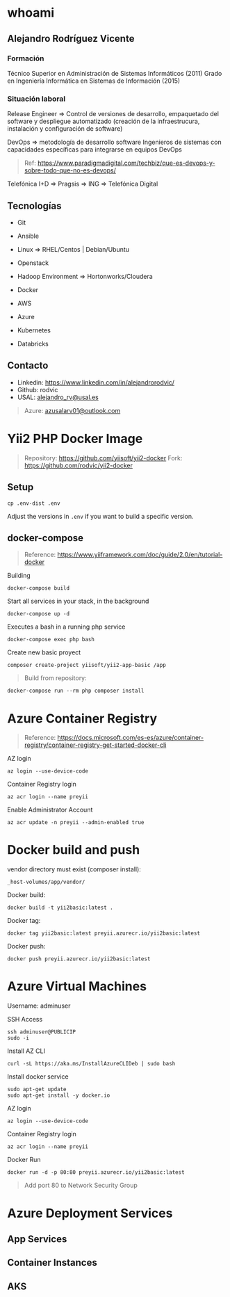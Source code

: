 # whoami

## Alejandro Rodríguez Vicente

### Formación

Técnico Superior en Administración de Sistemas Informáticos (2011)
Grado en Ingeniería Informática en Sistemas de Información (2015)

### Situación laboral

Release Engineer => Control de versiones de desarrollo, empaquetado del software y despliegue automatizado (creación de la infraestrucura, instalación y configuración de software)

DevOps => metodología de desarrollo software
Ingenieros de sistemas con capacidades específicas para integrarse en equipos DevOps

> Ref: https://www.paradigmadigital.com/techbiz/que-es-devops-y-sobre-todo-que-no-es-devops/

Telefónica I+D => Pragsis => ING => Telefónica Digital

## Tecnologías

- Git
- Ansible
- Linux => RHEL/Centos | Debian/Ubuntu
- Openstack

- Hadoop Environment => Hortonworks/Cloudera

- Docker

- AWS
- Azure

- Kubernetes

- Databricks

## Contacto

- Linkedin: https://www.linkedin.com/in/alejandrorodvic/
- Github: rodvic
- USAL: alejandro_rv@usal.es

> Azure: azusalarv01@outlook.com

# Yii2 PHP Docker Image

> Repository: https://github.com/yiisoft/yii2-docker
> Fork: https://github.com/rodvic/yii2-docker

## Setup

    cp .env-dist .env

Adjust the versions in `.env` if you want to build a specific version.

## docker-compose

> Reference: https://www.yiiframework.com/doc/guide/2.0/en/tutorial-docker

Building

    docker-compose build

Start all services in your stack, in the background

    docker-compose up -d

Executes a bash in a running php service

    docker-compose exec php bash

Create new basic proyect

    composer create-project yiisoft/yii2-app-basic /app

> Build from repository:

    docker-compose run --rm php composer install

# Azure Container Registry

> Reference: https://docs.microsoft.com/es-es/azure/container-registry/container-registry-get-started-docker-cli

AZ login

    az login --use-device-code

Container Registry login

    az acr login --name preyii

Enable Administrator Account

    az acr update -n preyii --admin-enabled true

# Docker build and push

vendor directory must exist (composer install): 

    _host-volumes/app/vendor/

Docker build:

    docker build -t yii2basic:latest .

Docker tag:

    docker tag yii2basic:latest preyii.azurecr.io/yii2basic:latest

Docker push:

    docker push preyii.azurecr.io/yii2basic:latest

# Azure Virtual Machines

Username: adminuser

SSH Access

    ssh adminuser@PUBLICIP
    sudo -i

Install AZ CLI

    curl -sL https://aka.ms/InstallAzureCLIDeb | sudo bash

Install docker service

    sudo apt-get update
    sudo apt-get install -y docker.io

AZ login

    az login --use-device-code

Container Registry login

    az acr login --name preyii

Docker Run

    docker run -d -p 80:80 preyii.azurecr.io/yii2basic:latest

> Add port 80 to Network Security Group

# Azure Deployment Services

## App Services

## Container Instances

## AKS
